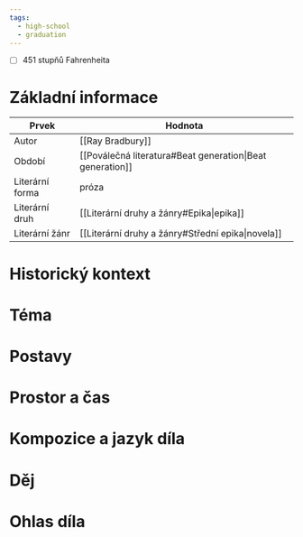 ```yaml
---
tags:
  - high-school
  - graduation
---
```

- [ ] 451 stupňů Fahrenheita
# Základní informace
| Prvek           | Hodnota                                                   |
| --------------- | --------------------------------------------------------- |
| Autor           | [[Ray Bradbury]]                                          |
| Období          | [[Poválečná literatura#Beat generation\|Beat generation]] |
| Literární forma | próza                                                     |
| Literární druh  | [[Literární druhy a žánry#Epika\|epika]]                  |
| Literární žánr  | [[Literární druhy a žánry#Střední epika\|novela]]         |
# Historický kontext
# Téma
# Postavy
# Prostor a čas
# Kompozice a jazyk díla
# Děj
# Ohlas díla